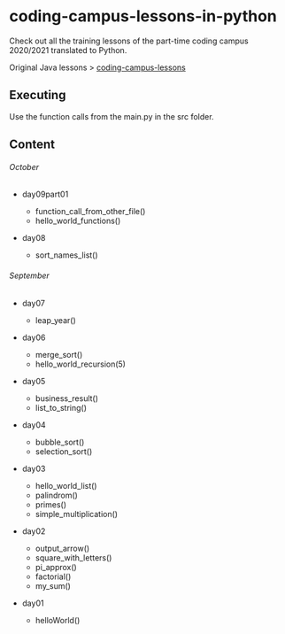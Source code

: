 # coding-campus-lessons-in-python
Check out all the training lessons of the part-time coding campus 2020/2021 translated to Python.

Original Java lessons > [coding-campus-lessons](https://github.com/tiveritz/coding-campus-lessons)

## Executing
Use the function calls from the main.py in the src folder.

## Content

###### October
* day09part01
    * function_call_from_other_file()
    * hello_world_functions()

* day08
    * sort_names_list()

###### September
* day07
    * leap_year()

* day06
    * merge_sort()
    * hello_world_recursion(5)
    
* day05
    * business_result()
    * list_to_string()

* day04
    * bubble_sort()
    * selection_sort()
    
* day03
    * hello_world_list()
    * palindrom()
    * primes()
    * simple_multiplication()

* day02
    * output_arrow()
    * square_with_letters()
    * pi_approx()
    * factorial()
    * my_sum()

* day01
    * helloWorld()



